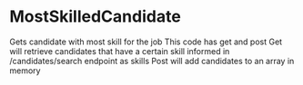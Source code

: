 # MostSkilledCandidate
Gets candidate with most skill for the job
This code has get and post
Get will retrieve candidates that have a certain skill informed in /candidates/search endpoint as skills
Post will add candidates to an array in memory 
